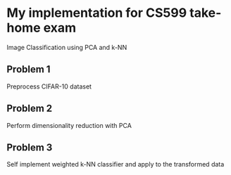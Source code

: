 # My implementation for CS599 take-home exam

Image Classification using PCA and k-NN

## Problem 1
Preprocess CIFAR-10 dataset
## Problem 2
Perform dimensionality reduction with PCA
## Problem 3
Self implement weighted k-NN classifier and apply to the transformed data
